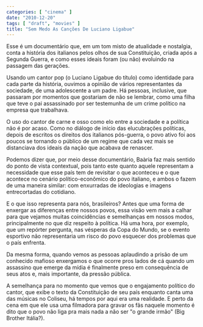 ```yaml
---
categories: [ "cinema" ]
date: "2010-12-20"
tags: [ "draft", "movies" ]
title: "Sem Medo As Canções De Luciano Ligabue"
---
```

Esse é um documentário que, em um tom misto de atualidade e nostalgia,
conta a história dos italianos pelos olhos de sua Constituição,
criada após a Segunda Guerra, e como esses ideais foram (ou não)
evoluindo na passagem das gerações.

Usando um cantor pop (o Luciano Ligabue do título) como identidade para
cada parte da história, ouvimos a opinião de vários representantes da
sociedade, de uma adolescente a um padre. Há pessoas, inclusive, que
passaram por momentos que gostariam de não se lembrar, como uma filha
que teve o pai assassinado por ser testemunha de um crime político na
empresa que trabalhava.

O uso do cantor de carne e osso como elo entre a sociedade e a política
não é por acaso. Como no diálogo de início das elucubrações
políticas, depois de escritos os direitos dos italianos pós-guerra,
o povo ativo foi aos poucos se tornando o público de um regime que cada
vez mais se distanciava dos ideais da nação que acabava de renascer.

Podemos dizer que, por meio desse documentário, Baària faz mais sentido
do ponto de vista contextual, pois tanto este quanto aquele representam
a necessidade que esse país tem de revisitar o que aconteceu e o que
acontece no cenário político-econômico do povo italiano, e ambos o
fazem de uma maneira similar: com enxurradas de ideologias e imagens
entrecortadas do cotidiano.

E o que isso representa para nós, brasileiros? Antes que uma forma
de enxergar as diferenças entre nossos povos, essa visão vem mais a
calhar para que vejamos muitas coincidências e semelhanças em nossos
modos, principalmente no que diz respeito à política. Há uma hora,
por exemplo, que um repórter pergunta, nas vésperas da Copa do Mundo,
se o evento esportivo não representaria um risco do povo esquecer dos
problemas que o país enfrenta.

Da mesma forma, quando vemos as pessoas aplaudindo a prisão de um
conhecido mafioso enxergamos o que ocorre pros lados de cá quando um
assassino que emerge da mídia é finalmente preso em consequência de
seus atos e, mais importante, da pressão pública.

A semelhança para no momento que vemos que o engajamento político do
cantor, que exibe o texto da Constituição de seu país enquanto canta
uma das músicas no Coliseu, há tempos por aqui era uma realidade. E
perto da cena em que ele usa uma filmadora para gravar os fãs naquele
momento é dito que o povo não liga pra mais nada a não ser "o grande
irmão" (Big Brother Itália?).

